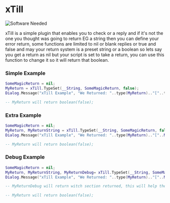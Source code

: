 # xTill
![Software Needed](https://img.shields.io/badge/Software-Autoplay%20Media%20Player%208-green)

xTill is a simple plugin that enables you to check or a reply and if it's not the one you thought was going to return EG a string then you can define your error return, some functions are limited to nil or blank replies or true and false and may your return system is a preset string or a boolean so lets say you get a return as nil but your script is set to take a return, you can use this function to change it so it will return that boolean.


### Simple Example
```lua
SomeMagicReturn = nil;
MyReturn = xTill.TypeSet(__String, SomeMagicReturn, false);
Dialog.Message("xTill Example", "We Returned: "..type(MyReturn).."["..tostring(MyReturn).."]");

-- MyReturn will return boolean(false);

```

### Extra Example
```lua
SomeMagicReturn = nil;
MyReturn, MyReturnString = xTill.TypeSet(__String, SomeMagicReturn, false);
Dialog.Message("xTill Example", "We Returned: "..type(MyReturn).."["..MyReturnString.."]");

-- MyReturn will return boolean(false);
```

### Debug Example
```lua
SomeMagicReturn = nil;
MyReturn, MyReturnString, MyReturnDebug= xTill.TypeSet(__String, SomeMagicReturn, false);
Dialog.Message("xTill Example", "We Returned: "..type(MyReturn).."["..MyReturnString.."]");

-- MyReturnDebug will return witch section returned, this will help the creator of this plugin to debug and find out where abouts the fucntion is getting to when and if it fails

-- MyReturn will return boolean(false);
```
